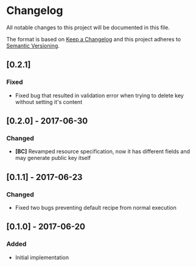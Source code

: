 # Changelog
All notable changes to this project will be documented in this file.

The format is based on [Keep a Changelog](http://keepachangelog.com/)
and this project adheres to [Semantic Versioning](http://semver.org/).

## [0.2.1]
### Fixed
- Fixed bug that resulted in validation error when trying to delete
key without setting it's content

## [0.2.0] - 2017-06-30
### Changed
- **[BC]** Revamped resource specification, now it has different fields
and may generate public key itself

## [0.1.1] - 2017-06-23
### Changed
- Fixed two bugs preventing default recipe from normal execution

## [0.1.0] - 2017-06-20
### Added
- Initial implementation
